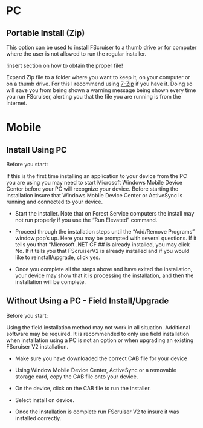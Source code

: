 # PC

## Portable Install (Zip)
This option can be used to install FScruiser to a thumb drive or for computer where the user is not allowed to run the regular installer.

!insert section on how to obtain the proper file!

Expand Zip file to a folder where you want to keep it, on your computer or on a thumb drive. For this I recommend using [7-Zip](http://www.7-zip.org/) if you have it. Doing so will save you from being shown a warning message being shown every time you run FScruiser, alerting you that the file you are running is from the internet.
 

# Mobile

## Install Using PC

Before you start:

If this is the first time installing an application to your device from the PC you are using you may need to start Microsoft Windows Mobile Device Center before your PC will recognize your device. Before starting the installation insure that Windows Mobile Device Center or ActiveSync is running and connected to your device.

- Start the installer. Note that on Forest Service computers the install may not run properly if you use the “Run Elevated” command. 

- Proceed through the installation steps until the “Add/Remove Programs” window pop’s up. Here you may be prompted with several questions. If it tells you that “Microsoft .NET CF ## is already installed, you may click No. If it tells you that FScruiserV2 is already installed and if you would like to reinstall/upgrade, click yes.

- Once you complete all the steps above and have exited the installation, your device may show that it is processing the installation, and then the installation will be complete.


## Without Using a PC - Field Install/Upgrade

Before you start:

Using the field installation method may not work in all situation. Additional software may be required. It is recommended to only use field installation when installation using a PC is not an option or when upgrading an existing FScruiser V2 installation.

- Make sure you have downloaded the correct CAB file for your device

- Using Window Mobile Device Center, ActiveSync or a removable storage card, copy the CAB file onto your device.

- On the device, click on the CAB file to run the installer.

- Select install on device.

- Once the installation is complete run FScruiser V2 to insure it was installed correctly.
